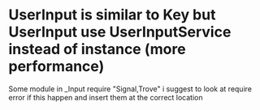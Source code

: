 # UserInput is similar to Key but UserInput use UserInputService instead of instance (more performance)

Some module in _Input require "Signal,Trove" i suggest to look at require error if this happen and insert them at the correct location
